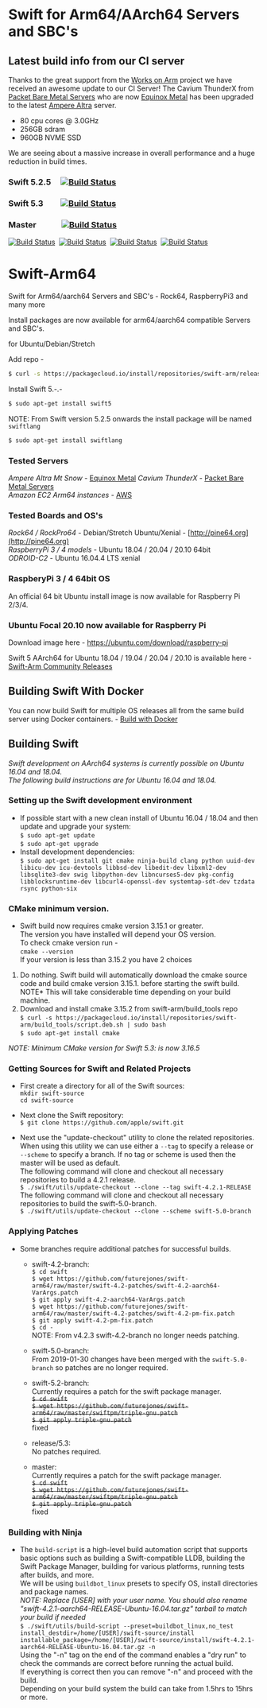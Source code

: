 # Swift for Arm64/AArch64 Servers and SBC's
## Latest build info from our CI server
Thanks to the great support from the [Works on Arm](https://www.worksonarm.com/) project we have received an awesome update to our CI Server!
The Cavium ThunderX from [Packet Bare Metal Servers](https://www.packet.com/cloud/servers/c1-large-arm/)  who are now [Equinox Metal](https://metal.equinix.com/) has been upgraded to the latest [Ampere Altra](https://amperecomputing.com/altra/) server.  
* 80 cpu cores @ 3.0GHz
* 256GB sdram
* 960GB NVME SSD  

We are seeing about a massive increase in overall performance and a huge reduction in build times.

### Swift 5.2.5 &nbsp;&nbsp;&nbsp; [![Build Status](http://futurejones.xyz:8080/view/Ubuntu%2018.04/job/swift-5.2.x-ubuntu-18.04/badge/icon)](http://futurejones.xyz:8080/view/Ubuntu%2018.04/job/swift-5.2.x-ubuntu-18.04/)
### Swift 5.3 &nbsp;&nbsp;&nbsp;&nbsp;&nbsp;&nbsp;&nbsp; [![Build Status](http://futurejones.xyz:8080/view/Ubuntu%2018.04/job/swift-5.3.x-ubuntu-18.04/badge/icon)](http://futurejones.xyz:8080/view/Ubuntu%2018.04/job/swift-5.3.x-ubuntu-18.04/)
### Master &nbsp;&nbsp;&nbsp;&nbsp;&nbsp;&nbsp;&nbsp;&nbsp;&nbsp;&nbsp;&nbsp;&nbsp;[![Build Status](http://futurejones.xyz:8080/view/Ubuntu%2020.04/job/swift-master-ubuntu-20.04/badge/icon)](http://futurejones.xyz:8080/view/Ubuntu%2020.04/job/swift-master-ubuntu-20.04/)&nbsp;&nbsp;&nbsp;
[![Build Status](http://futurejones.xyz:8080/view/Ubuntu%2018.04/job/swift-master-ubuntu-18.04/badge/icon?subject=amazon-linux&status=2&color=orange)](https://github.com/futurejones/swift-arm64/releases/)&nbsp;
[![Build Status](http://futurejones.xyz:8080/view/Ubuntu%2018.04/job/swift-master-ubuntu-18.04/badge/icon?subject=debian&status=10&color=orange)](https://github.com/futurejones/swift-arm64/releases/)&nbsp;
[![Build Status](http://futurejones.xyz:8080/view/Ubuntu%2018.04/job/swift-master-ubuntu-18.04/badge/icon?subject=ubuntu&status=18.04&color=orange)](https://github.com/futurejones/swift-arm64/releases/)&nbsp;
[![Build Status](http://futurejones.xyz:8080/view/Ubuntu%2018.04/job/swift-master-ubuntu-18.04/badge/icon?subject=ubuntu&status=20.04&color=orange)](https://github.com/futurejones/swift-arm64/releases/)&nbsp;

# Swift-Arm64
Swift for Arm64/aarch64 Servers and SBC's - Rock64, RaspberryPi3 and many more

Install packages are now available for arm64/aarch64 compatible Servers and SBC's.

for Ubuntu/Debian/Stretch

Add repo -

```bash
$ curl -s https://packagecloud.io/install/repositories/swift-arm/release/script.deb.sh | sudo bash
``` 

Install Swift 5.-.- 

```bash
$ sudo apt-get install swift5
```  
NOTE: From Swift version 5.2.5 onwards the install package will be named `swiftlang`
```bash
$ sudo apt-get install swiftlang
```  
### Tested Servers
*Ampere Altra Mt Snow* - [Equinox Metal](https://metal.equinix.com/)
*Cavium ThunderX* - [Packet Bare Metal Servers](https://www.packet.com/cloud/servers/c1-large-arm/)  
*Amazon EC2 Arm64 instances* - [AWS](https://aws.amazon.com/ec2/instance-types/a1/)
### Tested Boards and OS's

*Rock64 / RockPro64* - Debian/Stretch Ubuntu/Xenial - [http://pine64.org](http://pine64.org)  
*RaspberryPi 3 / 4 models* - Ubuntu 18.04 / 20.04 / 20.10 64bit  
*ODROID-C2* - Ubuntu 16.04.4 LTS xenial

### RaspberyPi 3 / 4 64bit OS

An official 64 bit Ubuntu install image is now available for Raspberry Pi 2/3/4.

### Ubuntu Focal 20.10 now available for Raspberry Pi  
Download image here - https://ubuntu.com/download/raspberry-pi  

Swift 5 AArch64 for Ubuntu 18.04 / 19.04 / 20.04 / 20.10 is available here - [Swift-Arm Community Releases](https://packagecloud.io/swift-arm/release)

## Building Swift With Docker
You can now build Swift for multiple OS releases all from the same build server using Docker containers. - [Build with Docker](https://github.com/futurejones/swift-arm64/blob/master/swift-ci-docker/README.md)

## Building Swift

*Swift development on AArch64 systems is currently possible on Ubuntu 16.04 and 18.04.*  
*The following build instructions are for Ubuntu 16.04 and 18.04.*

### Setting up the Swift development environment
* If possible start with a new clean install of Ubuntu 16.04 / 18.04 and then update and upgrade your system:  
```$ sudo apt-get update```  
```$ sudo apt-get upgrade```
* Install development dependencies:  
```$ sudo apt-get install git cmake ninja-build clang python uuid-dev libicu-dev icu-devtools libbsd-dev libedit-dev libxml2-dev libsqlite3-dev swig libpython-dev libncurses5-dev pkg-config libblocksruntime-dev libcurl4-openssl-dev systemtap-sdt-dev tzdata rsync python-six```  

### CMake minimum version.
* Swift build now requires cmake version 3.15.1 or greater.  
The version you have installed will depend your OS version.  
To check cmake version run -  
```cmake --version```  
If your version is less than 3.15.2 you have 2 choices  
1. Do nothing. Swift build will automatically download the cmake source code and build cmake version 3.15.1. before starting the swift build. NOTE* This will take considerable time depending on your build machine.  
2. Download and install cmake 3.15.2 from swift-arm/build_tools repo  
```$ curl -s https://packagecloud.io/install/repositories/swift-arm/build_tools/script.deb.sh | sudo bash```  
```$ sudo apt-get install cmake```  

*NOTE: Minimum CMake version for Swift 5.3: is now 3.16.5*

### Getting Sources for Swift and Related Projects
* First create a directory for all of the Swift sources:  
```mkdir swift-source```  
```cd swift-source```

* Next clone the Swift repository:  
```$ git clone https://github.com/apple/swift.git```

* Next use the "update-checkout" utility to clone the related repositories. When using this utility we can use either a `--tag` to specify a release or `--scheme` to specify a branch. If no tag or scheme is used then the master will be used as default.  
The following command will clone and checkout all necessary repositories to build a 4.2.1 release.  
```$ ./swift/utils/update-checkout --clone --tag swift-4.2.1-RELEASE```  
The following command will clone and checkout all necessary repositories to build the swift-5.0-branch.  
```$ ./swift/utils/update-checkout --clone --scheme swift-5.0-branch```

### Applying Patches
* Some branches require additional patches for successful builds.  
  * swift-4.2-branch:  
  ```$ cd swift```  
  ```$ wget https://github.com/futurejones/swift-arm64/raw/master/swift-4.2-patches/swift-4.2-aarch64-VarArgs.patch```  
  ```$ git apply swift-4.2-aarch64-VarArgs.patch```  
  ```$ wget https://github.com/futurejones/swift-arm64/raw/master/swift-4.2-patches/swift-4.2-pm-fix.patch```  
  ```$ git apply swift-4.2-pm-fix.patch```  
  ```$ cd -```  
  NOTE: From v4.2.3 swift-4.2-branch no longer needs patching.
  
  * swift-5.0-branch:  
  From 2019-01-30 changes have been merged with the `swift-5.0-branch` so patches are no longer required.

  * swift-5.2-branch:  
  Currently requires a patch for the swift package manager.  
  ~~```$ cd swift```~~  
  ~~```$ wget https://github.com/futurejones/swift-arm64/raw/master/swiftpm/triple-gnu.patch```~~  
  ~~```$ git apply triple-gnu.patch```~~  
  fixed  

  * release/5.3:  
  No patches required.  
  
  * master:  
  Currently requires a patch for the swift package manager.  
  ~~```$ cd swift```~~  
  ~~```$ wget https://github.com/futurejones/swift-arm64/raw/master/swiftpm/triple-gnu.patch```~~  
  ~~```$ git apply triple-gnu.patch```~~  
  fixed
  

### Building with Ninja
* The ```build-script``` is a high-level build automation script that supports basic options such as building a Swift-compatible LLDB, building the Swift Package Manager, building for various platforms, running tests after builds, and more.  
We will be using ```buildbot_linux``` presets to specify OS, install directories and package names.  
*NOTE: Replace [USER] with your user name. You should also rename "swift-4.2.1-aarch64-RELEASE-Ubuntu-16.04.tar.gz" tarball to match your build if needed*  
```$ ./swift/utils/build-script --preset=buildbot_linux,no_test install_destdir=/home/[USER]/swift-source/install installable_package=/home/[USER]/swift-source/install/swift-4.2.1-aarch64-RELEASE-Ubuntu-16.04.tar.gz -n```  
Using the "-n" tag on the end of the command enables a "dry run" to check the commands are correct before running the actual build.  
If everything is correct then you can remove "-n" and proceed with the build.  
Depending on your build system the build can take from 1.5hrs to 15hrs or more.  
